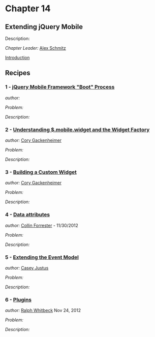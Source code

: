 # Chapter 14

## Extending jQuery Mobile

Description: 

*Chapter Leader:* <a href="mailto:arschmitz@gmail.com">Alex Schmitz</a>

<a href="/jquerymobilecookbook/book/blob/master/14-extending-jquery-mobile/introduction.adoc">Introduction</a>

## Recipes

### 1 - <a href="/jquerymobilecookbook/book/blob/master/14-extending-jquery-mobile/recipe-1.adoc">jQuery Mobile Framework "Boot" Process</a>
*author:* <a href="mailto:"></a>

*Problem:* 

*Description:*

### 2 - <a href="/jquerymobilecookbook/book/blob/master/14-extending-jquery-mobile/recipe-2.adoc">Understanding $.mobile.widget and the Widget Factory</a>
*author:* <a href="mailto:cory.gack@gmail.com">Cory Gackenheimer</a>

*Problem:* 

*Description:*


### 3 - <a href="/jquerymobilecookbook/book/blob/master/14-extending-jquery-mobile/recipe-3.adoc">Building a Custom Widget</a>
*author:* <a href="mailto:cory.gack@gmail.com">Cory Gackenheimer</a>

*Problem:* 

*Description:*


### 4 - <a href="/jquerymobilecookbook/book/blob/master/14-extending-jquery-mobile/recipe-4.adoc">Data attributes</a>
*author:* <a href="mailto:collin.forrester@gmail.com">Collin Forrester</a> - 11/30/2012

*Problem:* 

*Description:*


### 5 - <a href="/jquerymobilecookbook/book/blob/master/14-extending-jquery-mobile/recipe-5.adoc">Extending the Event Model</a>
*author:* <a href="mailto:caseyjustus@gmail.com">Casey Justus</a>

*Problem:* 

*Description:*


### 6 - <a href="/jquerymobilecookbook/book/blob/master/14-extending-jquery-mobile/recipe-6.adoc">Plugins</a>
*author:* <a href="mailto:rwhitbeck@appendto.com">Ralph Whitbeck</a> Nov 24, 2012

*Problem:* 

*Description:*

